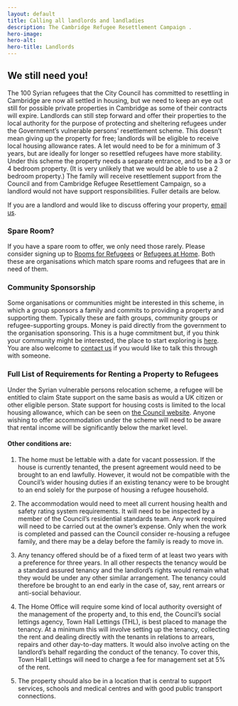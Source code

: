 ```yaml
---
layout: default
title: Calling all landlords and landladies
description: The Cambridge Refugee Resettlement Campaign .
hero-image:
hero-alt:
hero-title: Landlords
---
```


## We still need you!

The 100 Syrian refugees that the City Council has committed to resettling in Cambridge are now all settled in housing, but we need to keep an eye out still for possible private properties in Cambridge as some of their contracts will expire. Landlords can still step forward and offer their properties to the local authority for the purpose of protecting and sheltering refugees under the Government’s vulnerable persons’ resettlement scheme. This doesn’t mean giving up the property for free; landlords will be eligible to receive local housing allowance rates. A let would need to be for a minimum of 3 years, but are ideally for longer so resettled refugees have more stability. Under this scheme the property needs a separate entrance, and to be a 3 or 4 bedroom property. (It is very unlikely that we would be able to use a 2 bedroom property.) The family will receive resettlement support from the Council and from Cambridge Refugee Resettlement Campaign, so a landlord would not have support responsibilities. Fuller details are below.

If you are a landlord and would like to discuss offering your property, [email us](mailto:info@cambridgerefugees.org).

### Spare Room?

If you have a spare room to offer, we only need those rarely. Please consider signing up to [Rooms for Refugees](http://www.paih.org/host-a-refugee/) or [Refugees at Home](http://www.refugeesathome.org). Both these are organisations which match spare rooms and refugees that are in need of them.

### Community Sponsorship

Some organisations or communities might be interested in this scheme, in which a group sponsors a family and commits to providing a property and supporting them. Typically these are faith groups, community groups or refugee-supporting groups. Money is paid directly from the government to the organisation sponsoring. This is a huge commitment but, if you think your community might be interested, the place to start exploring is [here](https://www.gov.uk/government/publications/community-sponsorship-how-you-can-make-it-happen). You are also welcome to [contact us](/contact.html) if you would like to talk this through with someone.

### Full List of Requirements for Renting a Property to Refugees

Under the Syrian vulnerable persons relocation scheme, a refugee will be entitled to claim State support on the same basis as would a UK citizen or other eligible person. State support for housing costs is limited to the local housing allowance, which can be seen on [the Council website](https://www.cambridge.gov.uk/local-housing-allowance-and-the-rates-we-pay). Anyone wishing to offer accommodation under the scheme will need to be aware that rental income will be significantly below the market level.

#### Other conditions are:

1. The home must be lettable with a date for vacant possession. If the house is currently tenanted, the present agreement would need to be brought to an end lawfully. However, it would not be compatible with the Council’s wider housing duties if an existing tenancy were to be brought to an end solely for the purpose of housing a refugee household.

2. The accommodation would need to meet all current housing health and safety rating system requirements. It will need to be inspected by a member of the Council’s residential standards team. Any work required will need to be carried out at the owner’s expense. Only when the work is completed and passed can the Council consider re-housing a refugee family, and there may be a delay before the family is ready to move in.

3. Any tenancy offered should be of a fixed term of at least two years with a preference for three years. In all other respects the tenancy would be a standard assured tenancy and the landlord’s rights would remain what they would be under any other similar arrangement. The tenancy could therefore be brought to an end early in the case of, say, rent arrears or anti-social behaviour.

4. The Home Office will require some kind of local authority oversight of the management of the property and, to this end, the Council’s social lettings agency, Town Hall Lettings (THL), is best placed to manage the tenancy. At a minimum this will involve setting up the tenancy, collecting the rent and dealing directly with the tenants in relations to arrears, repairs and other day-to-day matters. It would also involve acting on the landlord’s behalf regarding the conduct of the tenancy. To cover this, Town Hall Lettings will need to charge a fee for management set at 5% of the rent.

5. The property should also be in a location that is central to support services, schools and medical centres and with good public transport connections.
